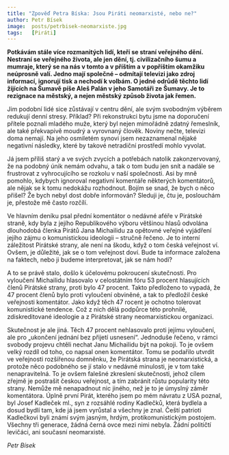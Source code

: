 ```yaml
---
title: "Zpověď Petra Bíska: Jsou Piráti neomarxisté, nebo ne?"
author: Petr Bísek
image:  posts/petrbisek-neomarxiste.jpg
tags:   [Piráti]
---
```


**Potkávám stále více rozmanitých lidí, kteří se straní veřejného dění. Nestraní se veřejného života, ale jen dění, tj. civilizačního šumu a mumraje, který se na nás v tomto a v příštím a v popříštím okamžiku neúprosně valí. Jedno mají společné – odmítají televizi jako zdroj informací, ignorují tisk a nechodí k volbám. O jedné odrůdě těchto lidí žijících na Šumavě píše Aleš Palán v jeho Samotáři ze Šumavy. Je to rezignace na městský, a nejen městský způsob života jak řemen.**

Jim podobní lidé sice zůstávají v centru dění, ale svým svobodným výběrem redukují denní stresy. Příklad? Při rekonstrukci bytu jsme na doporučení přítele poznali mladého muže, který byl nejen mimořádně zdatný řemeslník, ale také překvapivě moudrý a vyrovnaný člověk. Noviny nečte, televizi doma nemají. Na jeho osmiletém synovi jsem nezaznamenal nějaké negativní následky, které by takové netradiční prostředí mohlo vyvolat.

Já jsem příliš starý a ve svých zvycích a potřebách natolik zakonzervovaný, že na podobný únik nemám odvahu, a tak o tom budu jen snít a nadále se frustrovat z vyhrocujícího se rozkolu v naší společnosti. Asi by mně pomohlo, kdybych ignoroval negativní komentáře některých komentátorů, ale nějak se k tomu nedokážu rozhodnout. Bojím se snad, že bych o něco přišel? Že bych nebyl dost dobře informován? Sleduji je, čtu je, poslouchám je, přestože mě často rozčílí.

Ve hlavním deníku psal přední komentátor o nedávné aféře v Pirátské straně, kdy byla z jejího Republikového výboru většinou hlasů odvolána dlouhodobá členka Pirátů Jana Michailidu za opětovné veřejné vyjádření jejího zájmu o komunistickou ideologii – stručně řečeno. Je to interní záležitost Pirátské strany, ale není na škodu, když o tom česká veřejnost ví. Ovšem, je důležité, jak se o tom veřejnost doví. Bude ta informace založena na faktech, nebo ji budeme interpretovat, jak se nám hodí?

A to se právě stalo, došlo k účelovému pokroucení skutečnosti. Pro vyloučení Michailidu hlasovalo v celostátním fóru 53 procent hlasujících členů Pirátské strany, proti bylo 47 procent. Takto předloženo to vypadá, že 47 procent členů bylo proti vyloučení obviněné, a tak to předložil české veřejnosti komentátor. Jako když těch 47 rocent je ochotno tolerovat komunistické tendence. Což z nich dělá podpůrce této prohnilé, zdiskreditované ideologie a z Pirátské strany neomarxistickou organizaci. 

Skutečnost je ale jiná. Těch 47 procent nehlasovalo proti jejímu vyloučení, ale pro „ukončení jednání bez přijetí usnesení“. Jednoduše řečeno, v rámci svobody projevu chtěli nechat Janu Michailidu být na pokoji. To je ovšem velký rozdíl od toho, co napsal onen komentátor. Tomu se podařilo utvrdit ve veřejnosti rozšířenou domněnku, že Pirátská strana je neomarxistická, a protože něco podobného se jí stalo v nedávné minulosti, je v tom také nenapravitelná. To je ovšem falešné zkreslení skutečnosti, jehož cílem zřejmě je postrašit českou veřejnost, a tím zabránit růstu popularity této strany. Nemůže mě nenapadnout nic jiného, než je to je úmyslný záměr komentátora.
Úplně první Pirát, kterého jsem po mém návratu z USA poznal, byl Josef Kadleček ml., syn z rozsáhlé rodiny Kadlečků, která bydlela a dosud bydlí tam, kde já jsem vyrůstal a všechny je znal. Čeští patrioti Kadlečkovi byli známí svým jasným, hrdým, protikomunistickým postojem. Všechny tři generace, žádná černá ovce mezi nimi nebyla. Žádní političtí levičáci, ani současní neomarxisté. 

*Petr Bísek*





